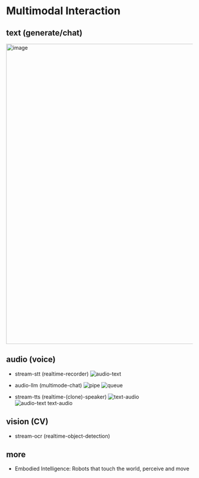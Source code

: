 # Multimodal Interaction
## text (generate/chat)
<img width="1035" height="811" alt="image" src="https://github.com/user-attachments/assets/a3556efa-bece-439f-bcaf-5a687b3dccde" />

## audio (voice)

- stream-stt (realtime-recorder)
  ![audio-text](https://github.com/user-attachments/assets/44bcec7d-f0a1-47db-bd95-21feee43a361)

- audio-llm (multimode-chat)
  ![pipe](https://github.com/user-attachments/assets/9970cf18-9bbc-4109-a3c5-e3e3c88086af)
  ![queue](https://github.com/user-attachments/assets/30f2e880-f16d-4b62-8668-61bb97c57b2b)


- stream-tts (realtime-(clone)-speaker)
  ![text-audio](https://github.com/user-attachments/assets/676230a0-0a99-475b-9ef5-6afc95f044d8)
  ![audio-text text-audio](https://github.com/user-attachments/assets/cbcabf98-731e-4887-9f37-649ec81e37a0)


## vision (CV)

- stream-ocr (realtime-object-detection)

## more

- Embodied Intelligence: Robots that touch the world, perceive and move
